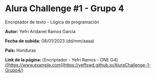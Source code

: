 # Alura Challenge #1 - Grupo 4

Encriptador de texto - Lógica de programación

**Autor:** Yefri Aridanel Ramos Garcia

**Fecha de subida:** 08/01/2023 (dd/mm/aaaa)

**País:** Honduras

**Link de la página:** 	[Encriptador - Yefri Ramos - ONE G4]([https://www.example.com](https://yeffswd.github.io/AluraChallenge-1-Grupo4/)

